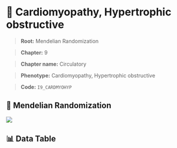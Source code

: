 # 🧪 Cardiomyopathy, Hypertrophic obstructive

> **Root:** Mendelian Randomization

> **Chapter:** 9  

> **Chapter name:** Circulatory

> **Phenotype:** Cardiomyopathy, Hypertrophic obstructive  

> **Code:** `I9_CARDMYOHYP`

## 🧬 Mendelian Randomization  

<img src="/MR/Figures/Forward/I9_CARDMYOHYP.png"/>

## 📊 Data Table

<CsvTableMRF src="/MR/Data/Forward/I9_CARDMYOHYP.csv"/>
